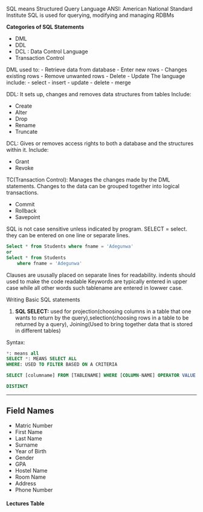 SQL means Structured Query Language
ANSI: American National Standard Institute
SQL is used for querying, modifying and managing RDBMs

**Categories of SQL Statements**
- DML
- DDL
- DCL : Data Control Language
- Transaction Control


DML used to: 
	- Retrieve data from database
	- Enter new rows
	- Changes existing rows
	- Remove unwanted rows 
	- Delete 
	- Update
The language include:
	- select
	- insert
	- update
	- delete 
	- merge

DDL: It sets up, changes and removes data structures from tables
Include:
- Create
- Alter
- Drop
- Rename
- Truncate

DCL: Gives or removes access rights to both a database and the structures within it. 
Include:
- Grant
- Revoke

TC(Transaction Control): Manages the changes made by the DML statements. Changes to the data can be grouped together into logical transactions.  
- Commit
- Rollback
- Savepoint


SQL is not case sensitive unless indicated by program. SELECT = select.
they can be entered on one line or separate lines.
```SQL
Select * from Students where fname = 'Adegunwa'
or
Select * from Students
	where fname = 'Adegunwa'
```

Clauses are ususally placed on separate lines for readability. 
indents should used to make the code readable
Keywords are typically entered in upper case while all other words such tablename are entered in lowwer case. 

Writing Basic SQL statements
1. **SQL SELECT:** used for projection(choosing columns in a table that one wants to return by the query),selection(choosing rows in a table to be returned by a query), Joining(Used to bring together data that is stored in different tables)

Syntax:
```SQL
*: means all
SELECT *: MEANS SELECT ALL 
WHERE: USED TO FILTER BASED ON A CRITERIA

SELECT [columname] FROM [TABLENAME] WHERE [COLUMN-NAME] OPERATOR VALUE

DISTINCT 
```

---
## Field Names
- Matric Number
- First Name
- Last Name 
- Surname
- Year of Birth
- Gender
- GPA
- Hostel Name
- Room Name
- Address
- Phone Number


#### Lectures Table
